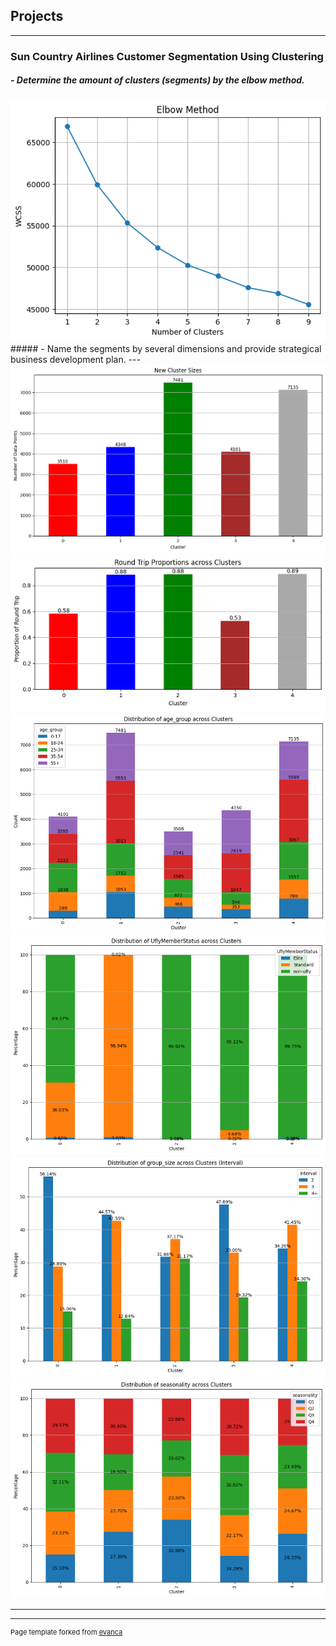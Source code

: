 ## Projects

---

### Sun Country Airlines Customer Segmentation Using Clustering

##### - Determine the amount of clusters (segments) by the elbow method.
<img src="images/1.1.png?raw=true"/>
##### - Name the segments by several dimensions and provide strategical business development plan.
---
<img src="images/1.2.png?raw=true"/>
<img src="images/1.3.png?raw=true"/>
<img src="images/1.4.png?raw=true"/>
<img src="images/1.5.png?raw=true"/>
<img src="images/1.6.png?raw=true"/>
<img src="images/1.7.png?raw=true"/>

---


---
<p style="font-size:11px">Page template forked from <a href="https://github.com/evanca/quick-portfolio">evanca</a></p>
<!-- Remove above link if you don't want to attibute -->
